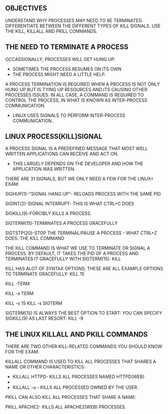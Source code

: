 OBJECTIVES
--
UNDERSTAND WHY PROCESSES MAY NEED TO BE TERMINATED.
DIFFERENTIATE BETWEEN THE DIFFERENT TYPES OF KILL SIGNALS.
USE THE KILL, KILLALL AND PKILL COMMANDS.

THE NEED TO TERMINATE A PROCESS
--
OCCASSIONALLY, PROCESSES WILL GET HUNG UP:
- SOMETIMES THE PROCESS RESUMES ON ITS OWN
- THE PROCESS MIGHT NEED A LITTLE HELP.

A PROCESS TERMINATION IS REQUIRED WHEN A PROCESS IS NOT ONLY HUNG UP BUT IS TYING UP RESOURCES AND ITS CAUSING OTHER PROCESSES ISSUES.
IN ALL CASE, A COMMAND IS REQUIRED TO CONTROL THE PROCESS, IN WHAT IS KNOWN AS INTER-PROCESS COMMUNICATION.
- LINUX USES SIGNALS TO PERFORM INTER-PROCESS COMMUNICATION..

LINUX PROCESS(KILL)SIGNAL
--
A PROCESS SIGNAL IS A PREDEFINED MESSAGE THAT MOST WELL WRITTEN APPLICATIONS CAN RECEIVE AND ACT ON.
- THIS LARGELY DEPENDS ON THE DEVELOPER AND HOW THE APPLICATION WAS WRITTEN.

THERE ARE 31 SIGNALS, BUT WE ONLY NEED  A FEW FOR THE LINUX+ EXAM:

 SIGHUP(1)-"SIGNAL HANG UP"- RELOADS PROCESS WITH THE SAME PID
 
 SIGINT(2)-SIGNAL INTERRUPT- THIS IS WHAT CTRL+C DOES
 
SIGKILL(9)-FORCIBLY KILLS A PROCESS.

SIGTERM(15)-TERMINATES A PROCESS GRACEFULLY

SIGTSTP(20)-STOP THE TERMINAL/PAUSE A PROCESS - WHAT CTRL+Z DOES.
THE KILL COMMAND

THE KILL COMMAND IS WHAT WE USE TO TERMINATE OR SIGNAL A PROCESS. BY DEFAULT, IT TAKES THE PID OF A PROCESS AND TERMINATES IT GRACEFULLY WITH SIGTERM(15): KILL <PID>

KILL HAS ALOT OF SYNTAX OPTIONS; THESE ARE ALL EXAMPLE OPTIONS TO TERMINATE GRACEFULLY:
KILL 15 <PID>

KILL -TERM <PID>

KILL -s TERM <PID>


KILL -s 15 <PID>
KILL -s SIGTERM <PID>

SIGTERM(15) IS ALWAYS THE BEST OPTION TO START: YOU CAN SPECIFY SIGKILL(9) AS LAST RESORT:
KILL -9 <PID>

THE LINUX KILLALL AND PKILL COMMANDS
--
THERE ARE TWO OTHER KILL-RELATED COMMANDS YOU SHOULD KNOW FOR THE EXAM.

KILLALL COMMAND IS USED TO KILL ALL PROCESSES THAT SHARES A NAME OR OTHER CHARACTERISTICS:
- KILLALL HTTPD- KILLS ALL PROCESSES NAMED HTTPD(WEB)
- 
- KILLALL -u <USER>- KILLS ALL PROCESSED OWNED BY THE USER.

PKILL CAN ALSO KILL ALL PROCESSES THAT SHARE A NAME:

PKILL APACHE2- KILLS ALL APACHE2(WEB) PROCESSES.

